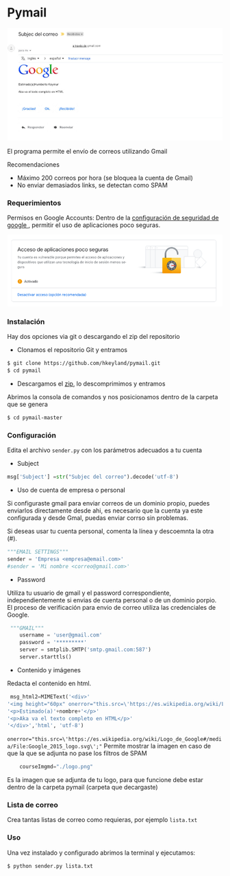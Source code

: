 # Pymail

![N|Ejemplo](./envio.jpg?raw=true "Envío")

El programa permite el envío de correos utilizando Gmail

Recomendaciones
  - Máximo 200 correos por hora (se bloquea la cuenta de Gmail)
  - No enviar demasiados links, se detectan como SPAM


### Requerimientos

Permisos en Google Accounts:
Dentro de la [configuración de seguridad de google ](https://myaccount.google.com/security), permitir el uso de aplicaciones poco seguras.

![N|Habilitar ](./permisos.png?raw=true "Permisos")

### Instalación

Hay dos opciones via git o descargando el zip del repositorio

  - Clonamos el repositorio Git y entramos

```sh
$ git clone https://github.com/hkeyland/pymail.git
$ cd pymail
```

  - Descargamos el [zip](https://github.com/hkeyland/pymail/archive/master.zip), lo descomprimimos y entramos


Abrimos la consola de comandos y nos posicionamos dentro de la carpeta que se genera


```sh
$ cd pymail-master
```


### Configuración

Edita el archivo `sender.py` con los parámetros adecuados a tu cuenta 


  - Subject

```python
msg['Subject'] =str("Subjec del correo").decode('utf-8')
```

  - Uso de cuenta de empresa o personal

Si configuraste gmail para enviar correos de un dominio propio, puedes enviarlos directamente desde ahi, es necesario que la cuenta ya este configurada y desde Gmal, puedas enviar corrso sin problemas.

Si deseas usar tu cuenta personal, comenta la línea y descoemnta la otra (#).

```python
"""EMAIL SETTINGS"""
sender = 'Empresa <empresa@email.com>'
#sender = 'Mi nombre <correo@gmail.com>'
```

  - Password

Utiliza tu usuario de gmail y el password correspondiente, independientemente si envias de cuenta personal o de un dominio porpio. El proceso de verificación para envio de correo utiliza las credenciales de Google.  

```python
 """GMAIL"""
    username = 'user@gmail.com'
    password = '*********'
    server = smtplib.SMTP('smtp.gmail.com:587')
    server.starttls()

```


  - Contenido y imágenes

Redacta el contenido en html.  

```python
 msg_html2=MIMEText('<div>'
'<img height="60px" onerror="this.src=\'https://es.wikipedia.org/wiki/Logo_de_Google#/media/File:Google_2015_logo.svg\';" src="cid:image1" alt="Logo" >'
'<p>Estimado(a)'+nombre+'</p>'
'<p>Aka va el texto completo en HTML</p>'
'</div>','html', 'utf-8')
```

`
onerror="this.src=\'https://es.wikipedia.org/wiki/Logo_de_Google#/media/File:Google_2015_logo.svg\';"
`
Permite mostrar la imagen en caso de que la que se adjunta no pase los filtros de SPAM


```python
    courseImgmd="./logo.png"
```

Es la imagen que se adjunta de tu logo, para que funcione debe estar dentro de la carpeta pymail (carpeta que decargaste)



### Lista de correo

Crea tantas listas de correo como requieras, por ejemplo `lista.txt`



### Uso

Una vez instalado y configurado abrimos la terminal y ejecutamos:

```sh
$ python sender.py lista.txt
```


